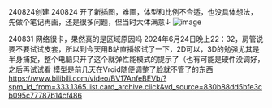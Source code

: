 240824创建
240824 开了新插图，难画，体型和比例不合适，也没具体想法，先做个笔记再画，还是很多问题，但当时大体满意↓
![image](https://github.com/user-attachments/assets/8b35f167-d3af-48c2-a7a5-c48553d042b4)

240831
网络很卡，果然真的是区域原因吗
2024年6月24日晚上22：32，房管说要不要试试皮套，所以到今天用B站直播姬试了一下，2D可以，3D的勉强尤其是半身捕捉，整个电脑只开了这个就弹性能模式的提示了（也有可能是硬件没调好，之后再试试看
模型是前几天在Vroid随便调整了脸就不管了的东西
https://www.bilibili.com/video/BV17AnfeBEVb/?spm_id_from=333.1365.list.card_archive.click&vd_source=830b88dd5bfe3cb095c77787b14cf486

